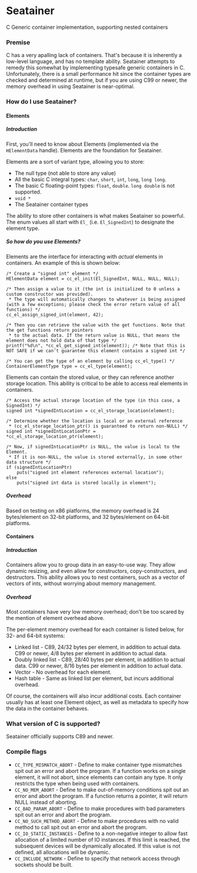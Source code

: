 # Seatainer

C Generic container implementation, supporting nested containers

### Premise

C has a very apalling lack of containers. That's because it is inherently a low-level language, and has no template ability.
Seatainer attempts to remedy this somewhat by implementing typesafe generic containers in C. Unfortunately, there is a small performance hit since
the container types are checked and determined at runtime, but if you are using C99 or newer, the memory overhead in using Seatainer is near-optimal.

### How do I use Seatainer?

#### Elements

##### Introduction

First, you'll need to know about Elements (implemented via the `HElementData` handle). Elements are the foundation for Seatainer.

Elements are a sort of variant type, allowing you to store:

 - The null type (not able to store any value)
 - All the basic C integral types: `char`, `short`, `int`, `long`, `long long`.
 - The basic C floating-point types: `float`, `double`. `long double` is not supported.
 - `void *`
 - The Seatainer container types

The ability to store other containers is what makes Seatainer so powerful. The enum values all start with `El_`
(i.e. `El_SignedInt`) to designate the element type.

##### So how do you use Elements?

Elements are the interface for interacting with *actual* elements in containers. An example of this is shown below:

    /* Create a "signed int" element */
    HElementData element = cc_el_init(El_SignedInt, NULL, NULL, NULL);

    /* Then assign a value to it (the int is initialized to 0 unless a custom constructor was provided).
     * The type will automatically changes to whatever is being assigned (with a few exceptions; please check the error return value of all functions) */
    cc_el_assign_signed_int(element, 42);

    /* Then you can retrieve the value with the get functions. Note that the get functions return pointers
     * to the actual data. If the return value is NULL, that means the element does not hold data of that type */
    printf("%d\n", *cc_el_get_signed_int(element)); /* Note that this is NOT SAFE if we can't guarantee this element contains a signed int */

    /* You can get the type of an element by calling cc_el_type() */
    ContainerElementType type = cc_el_type(element);

Elements can contain the stored value, or they can reference another storage location. This ability is critical to be able to access real elements in containers.

    /* Access the actual storage location of the type (in this case, a SignedInt) */
    signed int *signedIntLocation = cc_el_storage_location(element);

    /* Determine whether the location is local or an external reference
     * (cc_el_storage_location_ptr() is guaranteed to return non-NULL) */
    signed int *signedIntLocationPtr = *cc_el_storage_location_ptr(element);

    /* Now, if signedIntLocationPtr is NULL, the value is local to the Element.
     * If it is non-NULL, the value is stored externally, in some other data structure */
    if (signedIntLocationPtr)
        puts("signed int element references external location");
    else
        puts("signed int data is stored locally in element");

##### Overhead

Based on testing on x86 platforms, the memory overhead is 24 bytes/element on 32-bit platforms, and 32 bytes/element on 64-bit platforms.

#### Containers

##### Introduction

Containers allow you to group data in an easy-to-use way. They allow dynamic resizing, and even allow for constructors, copy-constructors, and destructors.
This ability allows you to nest containers, such as a vector of vectors of ints, without worrying about memory management.

##### Overhead

Most containers have very low memory overhead; don't be too scared by the mention of element overhead above.

The per-element memory overhead for each container is listed below, for 32- and 64-bit systems:

 - Linked list - C89, 24/32 bytes per element, in addition to actual data. C99 or newer, 4/8 bytes per element in addition to actual data.
 - Doubly linked list - C89, 28/40 bytes per element, in addition to actual data. C99 or newer, 8/16 bytes per element in addition to actual data.
 - Vector - No overhead for each element.
 - Hash table - Same as linked list per element, but incurs additional overhead.
 
 Of course, the containers will also incur additional costs. Each container usually has at least one Element object, as well as metadata to specify how the data in the container behaves.

### What version of C is supported?

Seatainer officially supports C89 and newer.

### Compile flags

 - `CC_TYPE_MISMATCH_ABORT` - Define to make container type mismatches spit out an error and abort the program. If a function works on a single element, it will not abort, since elements can contain any type. It only restricts the type when being used with containers.
 - `CC_NO_MEM_ABORT` - Define to make out-of-memory conditions spit out an error and abort the program. If a function returns a pointer, it will return NULL instead of aborting.
 - `CC_BAD_PARAM_ABORT` - Define to make procedures with bad parameters spit out an error and abort the program.
 - `CC_NO_SUCH_METHOD_ABORT` - Define to make procedures with no valid method to call spit out an error and abort the program.
 - `CC_IO_STATIC_INSTANCES` - Define to a non-negative integer to allow fast allocation of a limited number of IO instances. If this limit is reached, the subsequent devices will be dynamically allocated. If this value is not defined, all allocations will be dynamic.
 - `CC_INCLUDE_NETWORK` - Define to specify that network access through sockets should be built.
